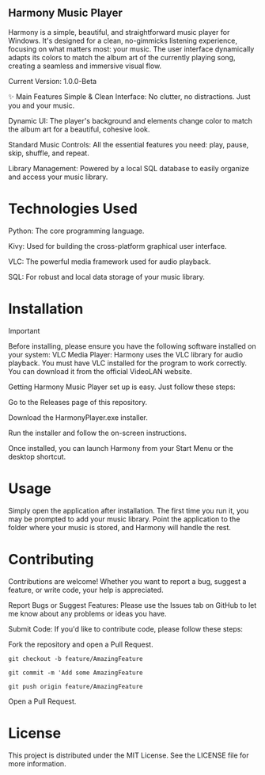 ## Harmony Music Player
Harmony is a simple, beautiful, and straightforward music player for Windows. It's designed for a clean, no-gimmicks listening experience, focusing on what matters most: your music. The user interface dynamically adapts its colors to match the album art of the currently playing song, creating a seamless and immersive visual flow.

Current Version: 1.0.0-Beta

✨ Main Features
Simple & Clean Interface: No clutter, no distractions. Just you and your music.

Dynamic UI: The player's background and elements change color to match the album art for a beautiful, cohesive look.

Standard Music Controls: All the essential features you need: play, pause, skip, shuffle, and repeat.

Library Management: Powered by a local SQL database to easily organize and access your music library.

# Technologies Used
Python: The core programming language.

Kivy: Used for building the cross-platform graphical user interface.

VLC: The powerful media framework used for audio playback.

SQL: For robust and local data storage of your music library.

# Installation

> [!IMPORTANT]
> Before installing, please ensure you have the following software installed on your system:
> VLC Media Player: Harmony uses the VLC library for audio playback. You must have VLC installed for the program to work correctly. You can download it from the official VideoLAN website.

Getting Harmony Music Player set up is easy. Just follow these steps:

Go to the Releases page of this repository.

Download the HarmonyPlayer.exe installer.

Run the installer and follow the on-screen instructions.

Once installed, you can launch Harmony from your Start Menu or the desktop shortcut.

# Usage
Simply open the application after installation. The first time you run it, you may be prompted to add your music library. Point the application to the folder where your music is stored, and Harmony will handle the rest.

# Contributing
Contributions are welcome! Whether you want to report a bug, suggest a feature, or write code, your help is appreciated.

Report Bugs or Suggest Features: Please use the Issues tab on GitHub to let me know about any problems or ideas you have.

Submit Code: If you'd like to contribute code, please follow these steps:

Fork the repository and open a Pull Request.
~~~
git checkout -b feature/AmazingFeature

git commit -m 'Add some AmazingFeature

git push origin feature/AmazingFeature
~~~
Open a Pull Request.

# License
This project is distributed under the MIT License. See the LICENSE file for more information.
